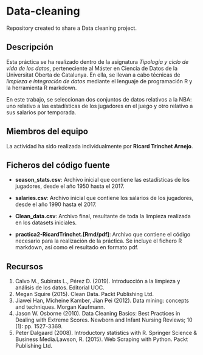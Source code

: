 # Data-cleaning
Repository created to share a Data cleaning project.

## Descripción

Esta práctica se ha realizado dentro de la asignatura _Tipología y ciclo de vida de los datos_, perteneciente al Máster en Ciencia de Datos de la Universitat Oberta de Catalunya. 
En ella, se llevan a cabo técnicas de _limpieza e integración de datos_ mediante el lenguaje de programación R y la herramienta R markdown.

En este trabajo, se seleccionan dos conjuntos de datos relativos a la NBA: uno relativo a las estadísticas de los jugadores en el juego y otro relativo a sus salarios por temporada.

## Miembros del equipo

La actividad ha sido realizada individualmente por **Ricard Trinchet Arnejo**.

## Ficheros del código fuente

* **season_stats.csv**: Archivo inicial que contiene las estadísticas de los jugadores, desde el año 1950 hasta el 2017.

* **salaries.csv**: Archivo inicial que contiene los salarios de los jugadores, desde el año 1990 hasta el 2017.

* **Clean_data.csv**: Archivo final, resultante de toda la limpieza realizada en los datasets iniciales.

* **practica2-RicardTrinchet.[Rmd/pdf]**: Archivo  que contiene el código necesario para la realización de la práctica. Se incluye el fichero R markdown, así como el resultado en formato pdf.


## Recursos

1. Calvo M., Subirats L., Pérez D. (2019). Introducción a la limpieza y análisis de los datos.
Editorial UOC.
2. Megan Squire (2015). Clean Data. Packt Publishing Ltd.
3. Jiawei Han, Micheine Kamber, Jian Pei (2012). Data mining: concepts and techniques.
Morgan Kaufmann.
4. Jason W. Osborne (2010). Data Cleaning Basics: Best Practices in Dealing with Extreme
Scores. Newborn and Infant Nursing Reviews; 10 (1): pp. 1527-3369.
5. Peter Dalgaard (2008). Introductory statistics with R. Springer Science & Business Media.Lawson, R. (2015). Web Scraping with Python. Packt Publishing Ltd.   
